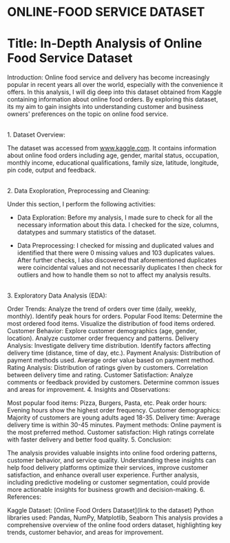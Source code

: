 # ONLINE-FOOD SERVICE DATASET


# Title: In-Depth Analysis of Online Food Service Dataset


Introduction:
Online food service and delivery has become increasingly popular in recent years all over the world, especially with the convenience it offers. 
In this analysis, I will dig deep into this dataset obtained from Kaggle containing information about online food orders. 
By exploring this dataset, its my aim to gain insights into understanding customer and business owners' preferences on the topic on online food service.

<br>
1. Dataset Overview:

The dataset was accessed from www.kaggle.com. 
It contains information about online food orders including age, gender, marital status, occupation, monthly income, educational qualifications, family size, latitude, longitude, pin code, output and feedback.

<br>
2. Data Exoploration, Preprocessing and Cleaning:

Under this section, I perform the following activities:
 - Data Exploration: Before my analysis, I made sure to check for all the necessary information about this data.
   I checked for the size, columns, datatypes and summary statistics of the dataset.
   
 - Data Preprocessing: I checked for missing and duplicated values and identified that there were 0 missing values and 103 duplicates values.
   After further checks, I also discovered that aforementioned duplicates were coincidental values and not necessarily duplicates
   I then check for outliers and how to handle them so not to affect my analysis results.




<br>
3. Exploratory Data Analysis (EDA):

Order Trends:
Analyze the trend of orders over time (daily, weekly, monthly).
Identify peak hours for orders.
Popular Food Items:
Determine the most ordered food items.
Visualize the distribution of food items ordered.
Customer Behavior:
Explore customer demographics (age, gender, location).
Analyze customer order frequency and patterns.
Delivery Analysis:
Investigate delivery time distribution.
Identify factors affecting delivery time (distance, time of day, etc.).
Payment Analysis:
Distribution of payment methods used.
Average order value based on payment method.
Rating Analysis:
Distribution of ratings given by customers.
Correlation between delivery time and rating.
Customer Satisfaction:
Analyze comments or feedback provided by customers.
Determine common issues and areas for improvement.
4. Insights and Observations:

Most popular food items: Pizza, Burgers, Pasta, etc.
Peak order hours: Evening hours show the highest order frequency.
Customer demographics: Majority of customers are young adults aged 18-35.
Delivery time: Average delivery time is within 30-45 minutes.
Payment methods: Online payment is the most preferred method.
Customer satisfaction: High ratings correlate with faster delivery and better food quality.
5. Conclusion:

The analysis provides valuable insights into online food ordering patterns, customer behavior, and service quality.
Understanding these insights can help food delivery platforms optimize their services, improve customer satisfaction, and enhance overall user experience.
Further analysis, including predictive modeling or customer segmentation, could provide more actionable insights for business growth and decision-making.
6. References:

Kaggle Dataset: [Online Food Orders Dataset](link to the dataset)
Python libraries used: Pandas, NumPy, Matplotlib, Seaborn
This analysis provides a comprehensive overview of the online food orders dataset, highlighting key trends, customer behavior, and areas for improvement.
